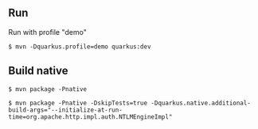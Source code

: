 ## Run

Run with profile "demo"

```
$ mvn -Dquarkus.profile=demo quarkus:dev
```

## Build native

```
$ mvn package -Pnative

$ mvn package -Pnative -DskipTests=true -Dquarkus.native.additional-build-args="--initialize-at-run-time=org.apache.http.impl.auth.NTLMEngineImpl"
```

